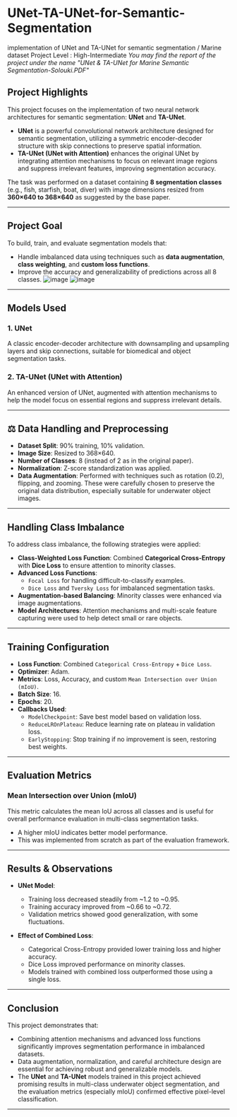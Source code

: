 # UNet-TA-UNet-for-Semantic-Segmentation
implementation of UNet  and TA-UNet for semantic segmentation / Marine dataset 
Project Level : High-Intermediate
*You may find the report of the project under the name "UNet & TA-UNet for Marine Semantic Segmentation-Solouki.PDF"*

##  Project Highlights
This project focuses on the implementation of two neural network architectures for semantic segmentation: **UNet** and **TA-UNet**.

- **UNet** is a powerful convolutional network architecture designed for semantic segmentation, utilizing a symmetric encoder-decoder structure with skip connections to preserve spatial information.
- **TA-UNet (UNet with Attention)** enhances the original UNet by integrating attention mechanisms to focus on relevant image regions and suppress irrelevant features, improving segmentation accuracy.

The task was performed on a dataset containing **8 segmentation classes** (e.g., fish, starfish, boat, diver) with image dimensions resized from **360×640 to 368×640** as suggested by the base paper.

---

##  Project Goal

To build, train, and evaluate segmentation models that:
- Handle imbalanced data using techniques such as **data augmentation**, **class weighting**, and **custom loss functions**.
- Improve the accuracy and generalizability of predictions across all 8 classes.
![image](https://github.com/user-attachments/assets/1969bec3-0485-4d0d-8643-87951225b641)
![image](https://github.com/user-attachments/assets/597078d2-5707-4ac7-8bcc-ee99a3b87598)

---

##  Models Used

### 1. UNet
A classic encoder-decoder architecture with downsampling and upsampling layers and skip connections, suitable for biomedical and object segmentation tasks.

### 2. TA-UNet (UNet with Attention)
An enhanced version of UNet, augmented with attention mechanisms to help the model focus on essential regions and suppress irrelevant details.

---

## ⚖ Data Handling and Preprocessing

- **Dataset Split**: 90% training, 10% validation.
- **Image Size**: Resized to 368×640.
- **Number of Classes**: 8 (instead of 2 as in the original paper).
- **Normalization**: Z-score standardization was applied.
- **Data Augmentation**: Performed with techniques such as rotation (0.2), flipping, and zooming. These were carefully chosen to preserve the original data distribution, especially suitable for underwater object images.

---

##  Handling Class Imbalance

To address class imbalance, the following strategies were applied:

- **Class-Weighted Loss Function**: Combined **Categorical Cross-Entropy** with **Dice Loss** to ensure attention to minority classes.
- **Advanced Loss Functions**:
  - `Focal Loss` for handling difficult-to-classify examples.
  - `Dice Loss` and `Tversky Loss` for imbalanced segmentation tasks.
- **Augmentation-based Balancing**: Minority classes were enhanced via image augmentations.
- **Model Architectures**: Attention mechanisms and multi-scale feature capturing were used to help detect small or rare objects.

---

##  Training Configuration

- **Loss Function**: Combined `Categorical Cross-Entropy` + `Dice Loss`.
- **Optimizer**: Adam.
- **Metrics**: Loss, Accuracy, and custom `Mean Intersection over Union (mIoU)`.
- **Batch Size**: 16.
- **Epochs**: 20.
- **Callbacks Used**:
  - `ModelCheckpoint`: Save best model based on validation loss.
  - `ReduceLROnPlateau`: Reduce learning rate on plateau in validation loss.
  - `EarlyStopping`: Stop training if no improvement is seen, restoring best weights.

---

##  Evaluation Metrics

### Mean Intersection over Union (mIoU)
This metric calculates the mean IoU across all classes and is useful for overall performance evaluation in multi-class segmentation tasks.

- A higher mIoU indicates better model performance.
- This was implemented from scratch as part of the evaluation framework.

---

##  Results & Observations

- **UNet Model**:
  - Training loss decreased steadily from ~1.2 to ~0.95.
  - Training accuracy improved from ~0.66 to ~0.72.
  - Validation metrics showed good generalization, with some fluctuations.

- **Effect of Combined Loss**:
  - Categorical Cross-Entropy provided lower training loss and higher accuracy.
  - Dice Loss improved performance on minority classes.
  - Models trained with combined loss outperformed those using a single loss.

---

##  Conclusion

This project demonstrates that:
- Combining attention mechanisms and advanced loss functions significantly improves segmentation performance in imbalanced datasets.
- Data augmentation, normalization, and careful architecture design are essential for achieving robust and generalizable models.
- The **UNet** and **TA-UNet** models trained in this project achieved promising results in multi-class underwater object segmentation, and the evaluation metrics (especially mIoU) confirmed effective pixel-level classification.

---
